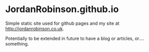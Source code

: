 JordanRobinson.github.io
========================

Simple static site used for github pages and my site at http://jordanrobinson.co.uk.

Potentially to be extended in future to have a blog or articles, or.... something.
